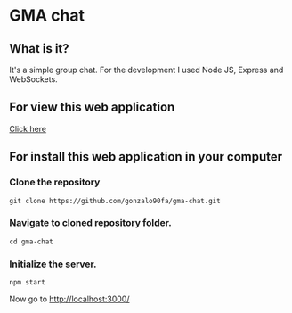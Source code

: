 # GMA chat

## What is it?
It's a simple group chat.
For the development I used Node JS, Express and WebSockets.

## For view this web application
[Click here](https://gma-chat.herokuapp.com/)

## For install this web application in your computer

### Clone the repository
~~~
git clone https://github.com/gonzalo90fa/gma-chat.git
~~~
### Navigate to cloned repository folder.
~~~
cd gma-chat
~~~
### Initialize the server.
~~~
npm start
~~~
Now go to [http://localhost:3000/](http://localhost:3000/)
